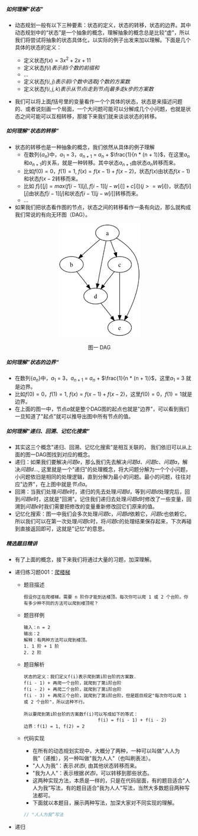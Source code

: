 ##### 如何理解"状态"

- 动态规划一般有以下三种要素：状态的定义，状态的转移，状态的边界。其中动态规划中的“状态”是一个抽象的概念，理解抽象的概念总是比较“虚”，所以我们将尝试将抽象的状态具体化，以实际的例子出发来加以理解。下面是几个具体的状态的定义：
  - 定义状态$f(x) = 3x^2 + 2x + 11$
  - 定义状态$f(i)表示前i个数的前缀和$
  - ...
  - 定义状态$f(i, j)表示前i个数中选取j个数的方案数$
  - 定义状态$f(i, j, k)表示从节点i走到节点j最多走k步的方案数$

- 我们可以将上面$f$括号里的变量看作一个个具体的状态，状态是来描述问题的、或者说刻画一个局面，一个大问题可能可以分解成几个小问题，也就是状态之间可能可以互相转移，那接下来我们就来谈谈状态的转移。

##### 如何理解“状态的转移”

- 状态的转移也是一种抽象的概念，我们依然从具体的例子理解
  - 在数列{$a_n$}中，$a_1$ = 3，$a_{n+1}$ = $a_n$ + $\frac{1}{n * (n + 1)}$，在这里${a_n}$和${a_{n + 1}}$的关系，就是一种转移。其中状态${a_{n + 1}}$由状态$a_n$转移而来。
  - 比如$f(0) = 0$，$f(1) = 1$, $f(x) = f(x - 1) + f(x - 2)$，状态$f(x)$由状态$f(x - 1)$和状态$f(x - 2$转移而来。
  - 比如 $f[i][j] = max(f[i−1][j],f[i−1][j−w[i]]+c[i])(j>=w[i])$，状态$f[i][j]$由状态$f[i−1][j]$和状态$f[i−1][j−w[i]]$转移而来。
  - ...
- 如果我们把状态看作图的节点，状态之间的转移看作一条有向边，那么就构成我们常说的有向无环图（DAG）。
<div align=center >
    <img alt="xxxx" src="./pics/dag.jpg" style="zoom:30%" />
    <p> 图一 DAG </p>
</div>

##### 如何理解”状态的边界“

- 在数列{$a_n$}中，$a_1$ = 3，$a_{n+1}$ = $a_n$ + $\frac{1}{n * (n + 1)}$，这里$a_1$ = 3 就是边界。
- 比如$f(0) = 0$，$f(1) = 1$, $f(x) = f(x - 1) + f(x - 2)$，这里$f(0) = 0$，$f(1) = 1$就是边界。
- 在上面的图一中，节点$a$就是整个DAG图的起点也就是"边界"，可以看到我们一旦知道了"起点"就可以推导出图中所有节点的值。

##### 如何理解"递归、回溯、记忆化搜索”

- 其实这三个概念"递归、回溯、记忆化搜索"是相互关联的， 我们依旧可以从上面的图一DAG图找到对应的概念。
- 递归：如果我们要解决$问题e$，那么我们先去解决$问题d$、$问题c$、$问题a$，解决$问题d$..., 这里就是一个"递归"的处理概念，将大问题分解为一个个小问题，小问题依旧是相同的处理逻辑，直到分解为最小的问题。最小的问题，往往对应"边界"，在上图中就是$节点a$。
- 回溯：当我们处理$问题e$时，递归的先去处理$问题d$，等到$问题d$处理完后，回到$问题e$时，这就是"回溯"。记住我们递归去处理$问题d$时修改了一些变量，回溯到$问题e$时我们需要把修改的变量重新修改回它们原来的值。
- 记忆化搜索：图一中我们会多次处理$问题c$，$问题d$依赖它，$问题c$也依赖它。所以我们可以在第一次处理$问题c$时，将$问题c$的处理结果保存起来，下次再碰到直接返回即可，这就是"记忆"的意思。


##### 精选题目精讲
- 有了上面的概念，接下来我们将通过大量的习题，加深理解。
- 递归练习题001：[爬楼梯](https://leetcode.cn/problems/climbing-stairs/description/)
  - 题目描述
    ```
    假设你正在爬楼梯。需要 n 阶你才能到达楼顶。每次你可以爬 1 或 2 个台阶。你有多少种不同的方法可以爬到楼顶呢？
    ```

  - 题目样例
    ```
    输入：n = 2
    输出：2
    解释：有两种方法可以爬到楼顶。
    1. 1 阶 + 1 阶
    2. 2 阶
    ```  

  - 题目解析
    ```
    状态的定义：我们定义f(i)表示爬到第i阶台阶的方案数.
    f(i - 1) + 再爬一个台阶，就爬到了第i阶台阶
    f(i - 2) + 再爬二个台阶，就爬到了第i阶台阶
    f(i - 3) + 再爬三个台阶，就爬到了第i阶台阶，但是题目规定"每次你可以爬 1 或 2 个台阶"，所以这种不行。

    所以要爬到第i阶台阶的方案数f(i)可以写成如下的等式：
                                f(i) = f(i - 1) + f(i - 2)
    边界：f(1) = 1, f(2) = 2
    ```
  - 代码实现
    
    - 在所有的动态规划实现中，大概分了两种，一种可以叫做"人人为我"（递推），另一种叫做"我为人人"（也叫刷表法）。
    - "人人为我”：表示$状态i$, 由其他状态转移而来。
    - "我为人人"：表示根据$状态i$，可以转移到那些状态。
    - 这两种实现方法，本质是一样的，只是在代码层面，有的题目适合"人人为我”写法，有的题目适合"我为人人"写法，当然大多数题目两种写法都可。
    - 下面就以本题目，展示两种写法，加深大家对不同实现的理解。

    ```cpp
    // "人人为我”写法
    
    ```    
    
- 递归
